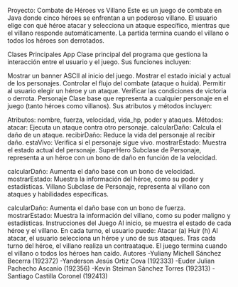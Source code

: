 Proyecto: Combate de Héroes vs Villano
Este es un juego de combate en Java donde cinco héroes se enfrentan a un poderoso villano. El usuario elige con qué héroe atacar y selecciona un ataque específico, mientras que el villano responde automáticamente. La partida termina cuando el villano o todos los héroes son derrotados.

Clases Principales
App
Clase principal del programa que gestiona la interacción entre el usuario y el juego. Sus funciones incluyen:

Mostrar un banner ASCII al inicio del juego.
Mostrar el estado inicial y actual de los personajes.
Controlar el flujo del combate (ataque o huida).
Permitir al usuario elegir un héroe y un ataque.
Verificar las condiciones de victoria o derrota.
Personaje
Clase base que representa a cualquier personaje en el juego (tanto héroes como villanos). Sus atributos y métodos incluyen:

Atributos: nombre, fuerza, velocidad, vida_hp, poder y ataques.
Métodos:
atacar: Ejecuta un ataque contra otro personaje.
calcularDaño: Calcula el daño de un ataque.
recibirDaño: Reduce la vida del personaje al recibir daño.
estaVivo: Verifica si el personaje sigue vivo.
mostrarEstado: Muestra el estado actual del personaje.
SuperHero
Subclase de Personaje, representa a un héroe con un bono de daño en función de la velocidad.

calcularDaño: Aumenta el daño base con un bono de velocidad.
mostrarEstado: Muestra la información del héroe, como su poder y estadísticas.
Villano
Subclase de Personaje, representa al villano con ataques y habilidades específicas.

calcularDaño: Aumenta el daño base con un bono de fuerza.
mostrarEstado: Muestra la información del villano, como su poder maligno y estadísticas.
Instrucciones del Juego
Al inicio, se muestra el estado de cada héroe y el villano.
En cada turno, el usuario puede:
Atacar (a)
Huir (h)
Al atacar, el usuario selecciona un héroe y uno de sus ataques.
Tras cada turno del héroe, el villano realiza un contraataque.
El juego termina cuando el villano o todos los héroes han caído.
Autores
-Yuliany Michell Sánchez Becerra (192372) -Yanderson Jesús Ortiz Cova (192333) -Euder Julian Pachecho Ascanio (192356) -Kevin Steiman Sánchez Torres (192313) -Santiago Castilla Coronel (192413)